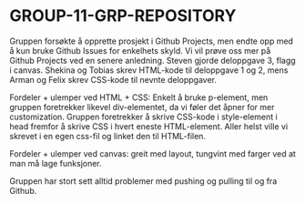 # GROUP-11-GRP-REPOSITORY

Gruppen forsøkte å opprette prosjekt i Github Projects, men endte opp med å kun bruke Github Issues for enkelhets skyld. Vi vil prøve oss mer på Github Projects ved en senere anledning.
Steven gjorde deloppgave 3, flagg i canvas. Shekina og Tobias skrev HTML-kode til deloppgave 1 og 2, mens Arman og Felix skrev CSS-kode til nevnte deloppgaver.

Fordeler + ulemper ved HTML + CSS: Enkelt å bruke p-element, men gruppen foretrekker likevel div-elementet, da vi føler det åpner for mer customization. Gruppen foretrekker å skrive CSS-kode i style-element i head fremfor å skrive CSS i hvert eneste HTML-element. Aller helst ville vi skrevet i en egen css-fil og linket den til HTML-filen.

Fordeler + ulemper ved canvas: greit med layout, tungvint med farger ved at man må lage funksjoner.

Gruppen har stort sett alltid problemer med pushing og pulling til og fra Github.
